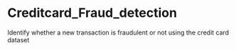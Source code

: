 # Creditcard_Fraud_detection
 Identify whether a new transaction is fraudulent or not using the credit card dataset 
